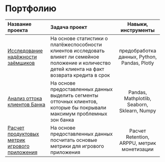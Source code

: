 # Портфолию

| Название проекта | Задача проект | Навыки, инструменты |
| :-------------------- | :--------------------- |:---------------------------:|
| [Исследование надёжности заёмщиков](https://github.com/Nattolina/Portfolio/blob/main/Исследование%20надёжности%20заёмщиков/README.md) | На основе статистики о платёжеспособности клиентов исследовать влияет ли семейное положение и количество детей клиента на факт возврата кредита в срок | предобработка данных, Python, Pandas, Plotly|
| [Анализ оттока клиентов Банка](https://github.com/Nattolina/Portfolio/blob/main/Анализ%20оттока%20клиентов%20банка/README.md) | На основе предоставленных данных выделить сегменты отточных клиентов, которые бы покрывали максимум проблемных зон банка | Pandas, Mathplotlib, Seaborn, Sklearn, Numpy  |
| [Расчет продуктовых метрик игрового приложения](https://github.com/Nattolina/Portfolio/blob/main/Расчет%20продуктовых%20метрик%20для%20игрового%20приложения/README.md) | На основе предоставленных данных посчитать основые метрики для игрового приложения| Расчет Retention, ARPPU, метрик монетизации  |

